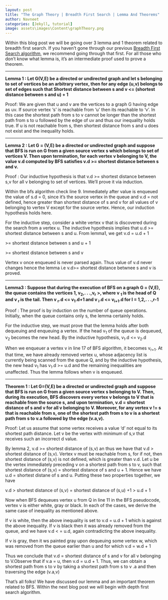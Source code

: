 ```yaml
---
layout: post
title: "The Graph Theory | Breadth First Search | Lemma And Theorems"
author: Navneet
categories: [Jekyll, tutorial]
image: assets\images\Content\graphTheory.png
---
```


<p>
Within this blog post we will be going over 3 lemma and 1 theorem related to breadth first search. If you haven’t gone through our previous <a href="https://makemetechie.com/2018/03/20/the-graph-theory-breadth-first-search/">Breadth First Search algorithm</a>, we recommend going through that first. For all those who don’t know what lemma is, it’s an intermediate proof used to prove a theorem. 
</p><p>
<hr>
<strong>Lemma 1 : Let G(V,E) be a directed or undirected graph and let s belonging to set of vertices be an arbitrary vertex, then for any edge (u,v) belongs to set of edges such that
Shortest distance between s and v <=  (shortest distance between s and u)  +  1</strong>
</p><p>
Proof: We are given that u and v are the vertices to a graph G having edge as uv. If source vertex ‘s’ is reachable from ‘u’ then its reachable to ‘v’. In this case the shortest path from s to v cannot be longer than the shortest path from s to u followed by the edge of uv and thus our inequality holds true. If u is not reachable from s, then shortest distance from s and u does not exist and the inequality holds.
</p><p>
<hr>
<strong>Lemma 2 : Let G = (V,E) be a directed or undirected graph and suppose that BFS is run on G from a given source vertex s which belongs to set of vertices V. Then upon termination, for each vertex v belonging to V, the value v.d computed by BFS satisfies v.d >= shortest distance between s and v.</strong>
</p><p>
Proof : Our inductive hypothesis is that v.d >= shortest distance between s,v for all v belonging to set of vertices. We’ll prove it via induction.
</p><p>
Within the bfs algorithm check line 9. Immediately after value is enqueued the value of s.d = 0, since it’s the source vertex in the queue and v.d = not defined, hence greater than shortest distance of s and v for all values of v belonging to vertex V except for the source vertex. Hence, our induction hypothesis holds here.
</p><p>
For the inductive step, consider a white vertex v that is discovered during the search from a vertex u. The inductive hypothesis implies that u.d >= shortest distance between s and u. From lemma1, we get
v.d = u.d + 1 
</p><p>
>= shortest distance between s and u + 1
</p><p>
>= shortest distance between s and v
</p><p>
Vertex v once enqueued is never parsed again. Thus value of v.d never changes hence the lemma i.e v.d>= shortest distance betwnee s and v is proved.
</p><p>
<hr>
<strong>Lemma3 : Suppose that during the execution of BFS on a graph G = (V,E), the queue contains the vertices <v <sub>1</sub>, v<sub>2</sub>,. . .,v<sub>r</sub> >, where v <sub> 1 </sub> is the head of Q and v <sub> r </sub> is the tail. Then v <sub>r</sub>.d <= v<sub>1</sub>.d+1 and v <sub>i</sub>.d <= v<sub>i+1</sub>.d for I = 1,2,. . .,r-1 </strong>
</p><p>
Proof : The proof is by induction on the number of queue operations. Initially, when the queue contains only s, the lemma certainly holds.
</p><p>
For the inductive step, we must prove that the lemma holds after both dequeuing and enqueuing a vertex. If the head v<sub>1</sub> of the queue is dequeued, v<sub>2</sub> becomes the new head. By the inductive hypothesis, v<sub>1</sub>.d <= v<sub>2</sub>.d
</p><p>
When we enqueuer a vertex v in line 17 of BFS algorithm, it becomes v<sub>r+1</sub>. At that time, we have already removed vertex u, whose adjacency list is currently being scanned from the queue Q, and by the inductive hypothesis, the new head v<sub>1</sub> has v<sub>1</sub>.d >= u.d and the remaining inequalities are unaffected. Thus the lemma follows when v is enqueued.
</p><p>
<hr>
<strong> Theorem 1 : Let G=(V,E) be a directed or undirected graph and suppose that BFS is run on G from a given source vertex s belonging to V. Then, during its execution, BFS discovers every vertex v belongs to V that is reachable from the source s, and upon termination, v.d = shortest distance of s and v for all v belonging to V. Moreover, for any vertex v != s that is reachable from s, one of the shortest path from s to v is a shortest path from s to v.a followed by the edge (v.a,v). </strong>
</p><p>
Proof: Let us assume that some vertex receives a value ‘d’ not equal to its shortest path distance. Let v be the vertex with minimum of s,v that receives such an incorrect d value. 
</p><p>
By lemma 2, v.d >= shortest distance of (s,v) an thus we have that v.d > shortest distance of (s,v). Vertex v must be reachable from s, for if not, then shortest distance of (s,v) is not defined, which is greater than v.d. Let u be the vertex immediately preceding v on a shortest path from s to v, such that shortest distance of (s,v) = shortest distance of s and u  + 1. Hence we have u.d = shortest distane of s and u. Putting these two properties together, we have
</p><p>
v.d > shortest distance of (s,v) = shortest distance of (s,u) +1 > u.d + 1
</p><p>
Now when BFS dequeues vertex u from Q in line 11 in the BFS pseudocode, vertex v is either white, gray or black. In each of the cases, we derive the same case of inequality as mentioned above.
</p><p>
If v is white, then the above inequality is set to v.d = u.d + 1 which is against the above inequality.
If v is black then it was already removed from the queue, and we have v.d < = u.d, again contradicting the above inequality.
</p><p>
If v is gray, then it ws painted gray upon dequeuing some vertex w, which was removed from the queue earlier than u and for which v.d = w.d + 1
</p><p>
Thus we conclude that v.d = shortest distance of s and v for all v belonging to V.Observe that if v.a = u, then v.d = u.d + 1. Thus, we can obtain a shortest path from s to v by taking a shortest path from s to v .a and then traversing the edge (v.a,v)
</p><p>
That’s all folks! We have discussed our lemma and an important theorem related to BFS. Within the next blog post we will begin with depth first search algorithm.
</p>
